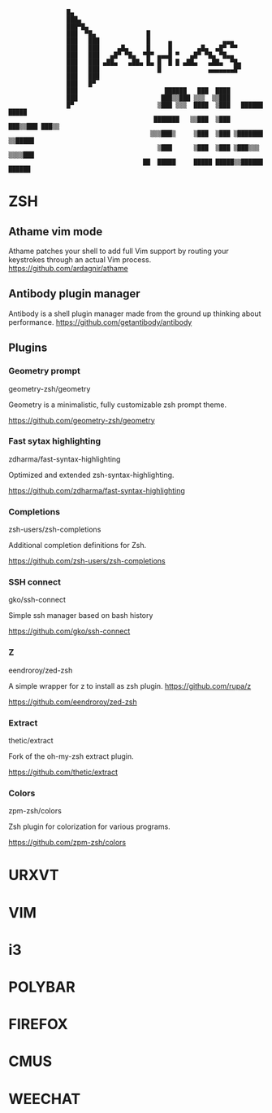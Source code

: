                     █▄
                    ███▄
                    ███▀█▄
                    ███  ▀█▄              █
                    ███   ███             █     ▄              ▄▄▄
                    ███   ███     ▄█▄     █     █       ▄█▄  ▄█▀ ▀▀
                    ███   ███   ▄█▀ ▀█▄  ▀█▀ ▄▄▄█ ▀   ▄█▀ ▀█▄ ▀█▄▄
                    ███   ███ ▄██▄   ▄██▄ █▄ █  █ █ ▄██▄   ▄██▄  ▀█▄
                    ███   ███                █             ▄▄▄▄▄▄▄█▀
                    ███   ███
                    ███   █▀
                    ███                        ██████   ███  ████
                    ███                       ███▒▒███ ▒▒▒  ▒▒███
                    █▀                       ▒███ ▒▒▒  ████  ▒███   ██████   █████
                                            ███████   ▒▒███  ▒███  ███▒▒███ ███▒▒
                                           ▒▒▒███▒     ▒███  ▒███ ▒███████ ▒▒█████
                                             ▒███      ▒███  ▒███ ▒███▒▒▒   ▒▒▒▒███
                                         ██  █████     █████ █████▒▒██████  ██████



# ZSH

## Athame vim mode
Athame patches your shell to add full Vim support by routing your keystrokes through an actual Vim process.
https://github.com/ardagnir/athame

## Antibody plugin manager
Antibody is a shell plugin manager made from the ground up thinking about performance.
https://github.com/getantibody/antibody

## Plugins

### Geometry prompt
geometry-zsh/geometry

Geometry is a minimalistic, fully customizable zsh prompt theme.

https://github.com/geometry-zsh/geometry

### Fast sytax highlighting
zdharma/fast-syntax-highlighting

Optimized and extended zsh-syntax-highlighting.

https://github.com/zdharma/fast-syntax-highlighting

### Completions
zsh-users/zsh-completions

Additional completion definitions for Zsh.

https://github.com/zsh-users/zsh-completions

### SSH connect
gko/ssh-connect

Simple ssh manager based on bash history

https://github.com/gko/ssh-connect

### Z
eendroroy/zed-zsh

A simple wrapper for z to install as zsh plugin. https://github.com/rupa/z

https://github.com/eendroroy/zed-zsh

### Extract
thetic/extract

Fork of the oh-my-zsh extract plugin.

https://github.com/thetic/extract

### Colors
zpm-zsh/colors


Zsh plugin for colorization for various programs.

https://github.com/zpm-zsh/colors

# URXVT

# VIM

# i3

# POLYBAR

# FIREFOX

# CMUS

# WEECHAT
